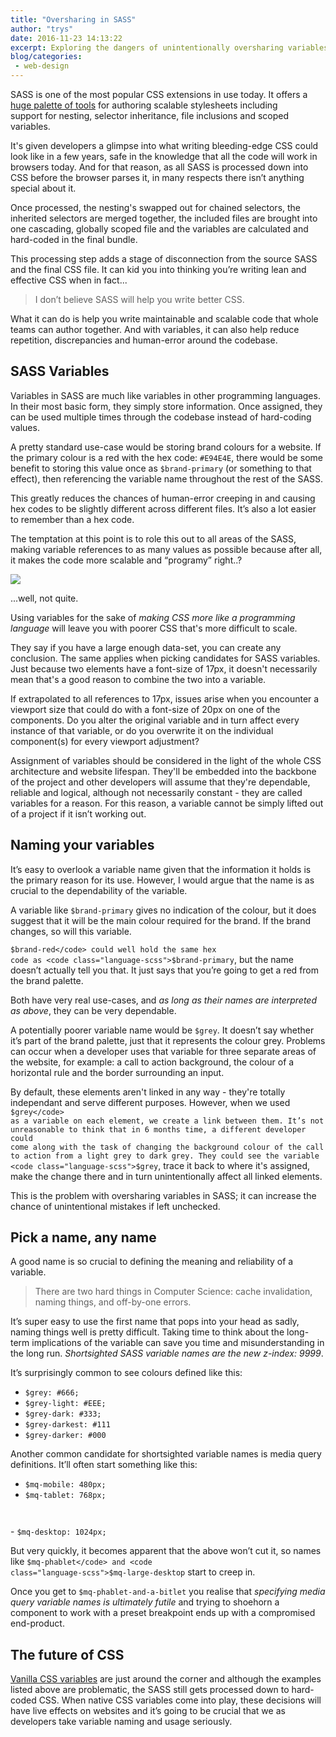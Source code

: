 ```yaml
---
title: "Oversharing in SASS"
author: "trys"
date: 2016-11-23 14:13:22
excerpt: Exploring the dangers of unintentionally oversharing variables in SASS
blog/categories: 
 - web-design
---
```


SASS is one of the most popular CSS extensions in use today. It offers a [huge palette of tools](http://sass-lang.com/guide) for authoring scalable stylesheets including support for nesting, selector inheritance, file inclusions and scoped variables.

It's given developers a glimpse into what writing bleeding-edge CSS could look like in a few years, safe in the knowledge that all the code will work in browsers today. And for that reason, as all SASS is processed down into CSS before the browser parses it, in many respects there isn’t anything special about it.

Once processed, the nesting's swapped out for chained selectors, the inherited selectors are merged together, the included files are brought into one cascading, globally scoped file and the variables are calculated and hard-coded in the final bundle.

This processing step adds a stage of disconnection from the source SASS and the final CSS file. It can kid you into thinking you’re writing lean and effective CSS when in fact...

> I don’t believe SASS will help you write better CSS.

What it can do is help you write maintainable and scalable code that whole teams can author together. And with variables, it can also help reduce repetition, discrepancies and human-error around the codebase.

## SASS Variables

Variables in SASS are much like variables in other programming languages. In their most basic form, they simply store information. Once assigned, they can be used multiple times through the codebase instead of hard-coding values.

A pretty standard use-case would be storing brand colours for a website. If the primary colour is a red with the hex code: <code class="language-scss">#E94E4E</code>, there would be some benefit to storing this value once as <code class="language-scss">$brand-primary</code> (or something to that effect), then referencing the variable name throughout the rest of the SASS.

This greatly reduces the chances of human-error creeping in and causing hex codes to be slightly different across different files. It’s also a lot easier to remember than a hex code.

The temptation at this point is to role this out to all areas of the SASS, making variable references to as many values as possible because after all, it makes the code more scalable and “programy” right..?

![](images/blog/1dgp45.jpg)

...well, not quite.

Using variables for the sake of *making CSS more like a programming language* will leave you with poorer CSS that's more difficult to scale.

They say if you have a large enough data-set, you can create any conclusion. The same applies when picking candidates for SASS variables. Just because two elements have a font-size of 17px, it doesn't necessarily mean that's a good reason to combine the two into a variable.

If extrapolated to all references to 17px, issues arise when you encounter a viewport size that could do with a font-size of 20px on one of the components. Do you alter the original variable and in turn affect every instance of that variable, or do you overwrite it on the individual component(s) for every viewport adjustment?

Assignment of variables should be considered in the light of the whole CSS architecture and website lifespan. They'll be embedded into the backbone of the project and other developers will assume that they're dependable, reliable and logical, although not necessarily constant - they are called variables for a reason. For this reason, a variable cannot be simply lifted out of a project if it isn’t working out.

## Naming your variables

It’s easy to overlook a variable name given that the information it holds is the primary reason for its use. However, I would argue that the name is as crucial to the dependability of the variable.

A variable like <code class="language-scss">$brand-primary</code> gives no indication of the colour, but it does suggest that it will be the main colour required for the brand. If the brand changes, so will this variable.

<code class="language-scss">$brand-red</code> could well hold the same hex code as <code class="language-scss">$brand-primary</code>, but the name doesn’t actually tell you that. It just says that you’re going to get a red from the brand palette.

Both have very real use-cases, and *as long as their names are interpreted as above*, they can be very dependable.

A potentially poorer variable name would be <code class="language-scss">$grey</code>. It doesn’t say whether it’s part of the brand palette, just that it represents the colour grey. Problems can occur when a developer uses that variable for three separate areas of the website, for example: a call to action background, the colour of a horizontal rule and the border surrounding an input.

By default, these elements aren't linked in any way - they're totally independant and serve different purposes. However, when we used <code class="language-scss">$grey</code> as a variable on each element, we create a link between them. It’s not unreasonable to think that in 6 months time, a different developer could come along with the task of changing the background colour of the call to action from a light grey to dark grey. They could see the variable <code class="language-scss">$grey</code>, trace it back to where it's assigned, make the change there and in turn unintentionally affect all linked elements.

This is the problem with oversharing variables in SASS; it can increase the chance of unintentional mistakes if left unchecked.

## Pick a name, any name

A good name is so crucial to defining the meaning and reliability of a variable.

> There are two hard things in Computer Science: cache invalidation, naming things, and off-by-one errors.

It’s super easy to use the first name that pops into your head as sadly, naming things well is pretty difficult. Taking time to think about the long-term implications of the variable can save you time and misunderstanding in the long run. *Shortsighted SASS variable names are the new z-index: 9999*.

It’s surprisingly common to see colours defined like this:

- <code class="language-scss">$grey: #666;</code>
- <code class="language-scss">$grey-light: #EEE;</code>
- <code class="language-scss">$grey-dark: #333;</code>
- <code class="language-scss">$grey-darkest: #111</code>
- <code class="language-scss">$grey-darker: #000</code>


Another common candidate for shortsighted variable names is media query definitions. It’ll often start something like this:

- <code class="language-scss">$mq-mobile: 480px;</code>
- <code class="language-scss">$mq-tablet: 768px;
</code>
- <code class="language-scss">$mq-desktop: 1024px;</code>


But very quickly, it becomes apparent that the above won’t cut it, so names like <code class="language-scss">$mq-phablet</code> and <code class="language-scss">$mq-large-desktop</code> start to creep in.

Once you get to <code class="language-scss">$mq-phablet-and-a-bitlet</code> you realise that *specifying media query variable names is ultimately futile* and trying to shoehorn a component to work with a preset breakpoint ends up with a compromised end-product.

## The future of CSS

[Vanilla CSS variables](https://developers.google.com/web/updates/2016/02/css-variables-why-should-you-care) are just around the corner and although the examples listed above are problematic, the SASS still gets processed down to hard-coded CSS. When native CSS variables come into play, these decisions will have live effects on websites and it’s going to be crucial that we as developers take variable naming and usage seriously.


